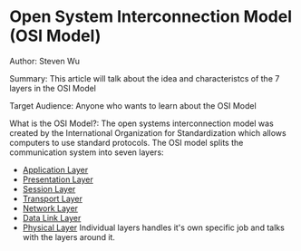 # Open System Interconnection Model (OSI Model)
Author: Steven Wu

Summary: This article will talk about the idea and characteristcs of the 7 layers in the OSI Model

Target Audience: Anyone who wants to learn about the OSI Model

What is the OSI Model?:
The open systems interconnection model was created by the International Organization for Standardization which allows computers to use standard protocols.
The OSI model splits the communication system into seven layers:
  - [Application Layer](./applicationLayer.md)
  - [Presentation Layer](./presentationLayer.md)
  - [Session Layer](./sessionLayer.md)
  - [Transport Layer](./transportLayer.md)
  - [Network Layer](./networkLayer.md)
  - [Data Link Layer](./dataLinkLayer.md)
  - [Physical Layer](./physicalLayer.md)
Individual layers handles it's own specific job and talks with the layers around it.



